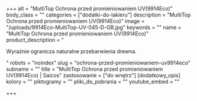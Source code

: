 +++
alt = "MultiTop Ochrona przed promieniowaniem UV(9914Eco)"
body_class = ""
categories = ["dodatki-do-lakieru"]
description = "MultiTop Ochrona przed promieniowaniem UV(9914Eco)"
image = "/uploads/9914Eco-MultiTop-UV-045-D-GB.jpg"
keywords = ""
name = "MultiTop Ochrona przed promieniowaniem UV(9914Eco)"
product_description = "<p>Wyraźnie ogranicza naturalne przebarwienia drewna.</p>"
robots = "noindex"
slug = "ochrona-przed-promieniowaniem-uv9914eco"
subname = ""
title = "MultiTop Ochrona przed promieniowaniem UV(9914Eco) | Saicos"
zastosowanie = ["do wnętrz"]
[dodatkowy_opis]
kolory = ""
piktogramy = ""
pliki_do_pobrania = ""
youtube_embed = ""

+++

